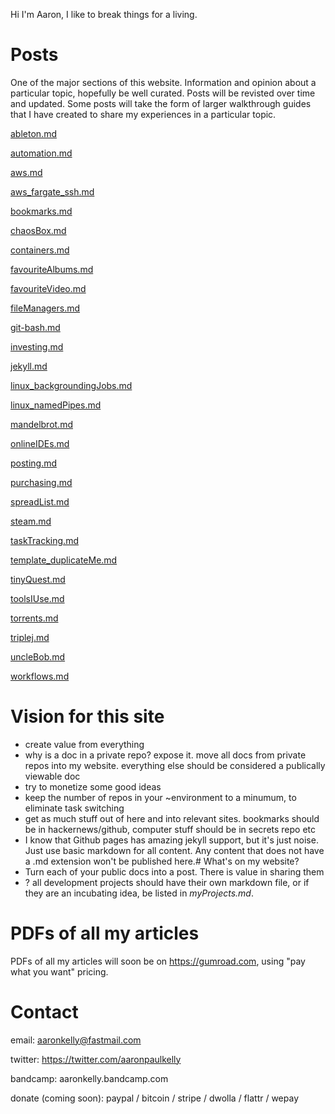Hi I'm Aaron, I like to break things for a living.

# Posts
One of the major sections of this website.
Information and opinion about a particular topic, hopefully be well curated.
Posts will be revisted over time and updated.
Some posts will take the form of larger walkthrough guides that I have
created to share my experiences in a particular topic.


[ableton.md](posts/withTOCs/ableton.md)

[automation.md](posts/withTOCs/automation.md)

[aws.md](posts/withTOCs/aws.md)

[aws_fargate_ssh.md](posts/withTOCs/aws_fargate_ssh.md)

[bookmarks.md](posts/withTOCs/bookmarks.md)

[chaosBox.md](posts/withTOCs/chaosBox.md)

[containers.md](posts/withTOCs/containers.md)

[favouriteAlbums.md](posts/withTOCs/favouriteAlbums.md)

[favouriteVideo.md](posts/withTOCs/favouriteVideo.md)

[fileManagers.md](posts/withTOCs/fileManagers.md)

[git-bash.md](posts/withTOCs/git-bash.md)

[investing.md](posts/withTOCs/investing.md)

[jekyll.md](posts/withTOCs/jekyll.md)

[linux_backgroundingJobs.md](posts/withTOCs/linux_backgroundingJobs.md)

[linux_namedPipes.md](posts/withTOCs/linux_namedPipes.md)

[mandelbrot.md](posts/withTOCs/mandelbrot.md)

[onlineIDEs.md](posts/withTOCs/onlineIDEs.md)

[posting.md](posts/withTOCs/posting.md)

[purchasing.md](posts/withTOCs/purchasing.md)

[spreadList.md](posts/withTOCs/spreadList.md)

[steam.md](posts/withTOCs/steam.md)

[taskTracking.md](posts/withTOCs/taskTracking.md)

[template_duplicateMe.md](posts/withTOCs/template_duplicateMe.md)

[tinyQuest.md](posts/withTOCs/tinyQuest.md)

[toolsIUse.md](posts/withTOCs/toolsIUse.md)

[torrents.md](posts/withTOCs/torrents.md)

[triplej.md](posts/withTOCs/triplej.md)

[uncleBob.md](posts/withTOCs/uncleBob.md)

[workflows.md](posts/withTOCs/workflows.md)

# Vision for this site
- create value from everything
- why is a doc in a private repo? expose it. move all docs from private repos into my website. everything else should be considered a publically viewable doc
- try to monetize some good ideas
- keep the number of repos in your ~environment to a minumum, to eliminate task switching
- get as much stuff out of here and into relevant sites. bookmarks should be in
hackernews/github, computer stuff should be in secrets repo etc
- I know that Github pages has amazing jekyll support, but it's just noise.
Just use basic markdown for all content. Any content that does not have a .md
extension won't be published here.# What's on my website?
- Turn each of your public docs into a post. There is value in sharing them
- ? all development projects should have their own markdown file, or if they are an
incubating idea, be listed in _myProjects.md_.

# PDFs of all my articles
PDFs of all my articles will soon be on https://gumroad.com, using
"pay what you want" pricing.

# Contact

email: aaronkelly@fastmail.com

twitter: https://twitter.com/aaronpaulkelly

bandcamp: aaronkelly.bandcamp.com

donate (coming soon): paypal / bitcoin / stripe / dwolla / flattr / wepay
